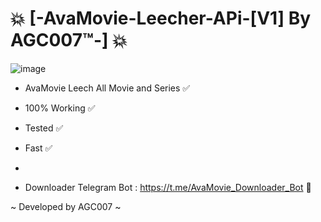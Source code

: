 # 💥 [-AvaMovie-Leecher-APi-[V1] By AGC007™-] 💥

![image](https://github.com/user-attachments/assets/c7c7125b-bee0-4d4a-9332-6401c0d52940)

- AvaMovie Leech All Movie and Series ✅
- 100% Working ✅
- Tested ✅
- Fast ✅
  
- 
- Downloader Telegram Bot : https://t.me/AvaMovie_Downloader_Bot 🎨

~ Developed by AGC007 ~
